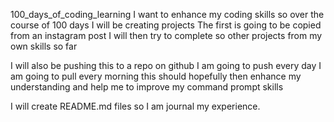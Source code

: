 100_days_of_coding_learning
I want to enhance my coding skills
so over the course of 100 days I will be creating projects
The first is going to be copied from an instagram post
I will then try to complete so other projects from my own
skills so far

I will also be pushing this to a repo on github
I am going to push every day 
I am going to pull every morning
this should hopefully then enhance my understanding and 
help me to improve my command prompt skills

I will create README.md files so I am journal my experience.